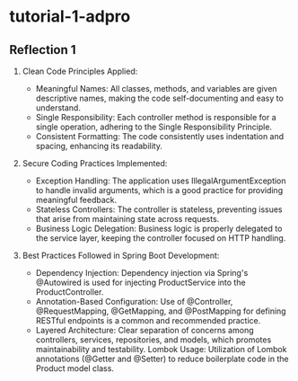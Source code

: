 # tutorial-1-adpro

## Reflection 1

1. Clean Code Principles Applied:

    - Meaningful Names: All classes, methods, and variables are given descriptive names, making the code self-documenting and easy to understand.
    - Single Responsibility: Each controller method is responsible for a single operation, adhering to the Single Responsibility Principle.
    - Consistent Formatting: The code consistently uses indentation and spacing, enhancing its readability.

2. Secure Coding Practices Implemented:

    - Exception Handling: The application uses IllegalArgumentException to handle invalid arguments, which is a good practice for providing meaningful feedback.
    - Stateless Controllers: The controller is stateless, preventing issues that arise from maintaining state across requests.
    - Business Logic Delegation: Business logic is properly delegated to the service layer, keeping the controller focused on HTTP handling.

3. Best Practices Followed in Spring Boot Development:

    - Dependency Injection: Dependency injection via Spring's @Autowired is used for injecting ProductService into the ProductController.
    - Annotation-Based Configuration: Use of @Controller, @RequestMapping, @GetMapping, and @PostMapping for defining RESTful endpoints is a common and recommended practice.
    - Layered Architecture: Clear separation of concerns among controllers, services, repositories, and models, which promotes maintainability and testability.
    Lombok Usage: Utilization of Lombok annotations (@Getter and @Setter) to reduce boilerplate code in the Product model class.
